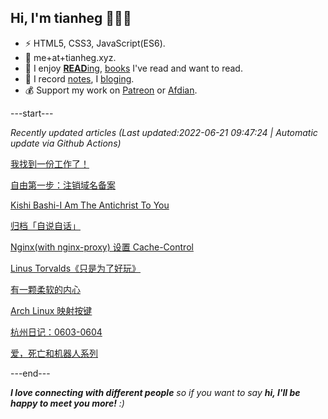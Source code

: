
<h2>Hi, I'm tianheg 👋👨‍💻</h2>

- ⚡ HTML5, CSS3, JavaScript(ES6).
- 📧 me+at+tianheg.xyz.
- 📖 I enjoy [**READ**ing](https://www.yidajiabei.xyz/tags/reading/), [books](https://www.yidajiabei.xyz/read/) I've read and want to read.
- 📝 I record [notes](https://note.tianheg.xyz), I [bloging](https://www.yidajiabei.xyz).
- 💰 Support my work on [Patreon](https://www.patreon.com/tianheg) or [Afdian](https://afdian.net/@tianheg).

---start---

*Recently updated articles (Last updated:2022-06-21 09:47:24 | Automatic update via Github Actions)*

[我找到一份工作了！](https://www.yidajiabei.xyz/posts/i-found-a-job/)

[自由第一步：注销域名备案](https://www.yidajiabei.xyz/posts/first-step-about-free/)

[Kishi Bashi-I Am The Antichrist To You](https://www.yidajiabei.xyz/posts/kishi-bashi-i-am-the-antichrist-to-you/)

[归档「自说自话」](https://www.yidajiabei.xyz/posts/archive-nonsense-fun/)

[Nginx(with nginx-proxy) 设置 Cache-Control](https://www.yidajiabei.xyz/posts/nginx-cache-control/)

[Linus Torvalds《只是为了好玩》](https://www.yidajiabei.xyz/posts/just-for-fun/)

[有一颗柔软的内心](https://www.yidajiabei.xyz/posts/soft-heart/)

[Arch Linux 映射按键](https://www.yidajiabei.xyz/posts/arch-linux-remap-key/)

[杭州日记：0603-0604](https://www.yidajiabei.xyz/posts/hangzhou-0603-0604/)

[爱，死亡和机器人系列](https://www.yidajiabei.xyz/posts/love-death-robots/)

---end---

<em><b>I love connecting with different people</b> so if you want to say <b>hi, I'll be happy to meet you more!</b> :)</em>
